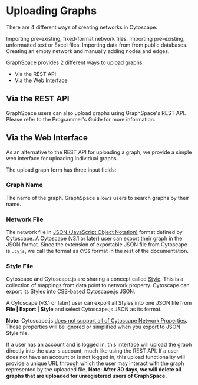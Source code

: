 # Uploading Graphs

There are 4 different ways of creating networks in Cytoscape:

Importing pre-existing, fixed-format network files.
Importing pre-existing, unformatted text or Excel files.
Importing data from from public databases.
Creating an empty network and manually adding nodes and edges.

GraphSpace provides 2 different ways to upload graphs: 

- Via the REST API 
- Via the Web Interface

## Via the REST API

GraphSpace users can also upload graphs using GraphSpace's REST API. Please refer to the Programmer's Guide for more information.

## Via the Web Interface

As an alternative to the REST API for uploading a graph, we provide a simple web interface for uploading individual graphs. 

The upload graph form has three input fields:

### Graph Name 

The name of the graph. GraphSpace allows users to search graphs by their name.
### Network File 

The network file in [JSON (JavaScript Object Notation)](http://www.json.org/) format defined by Cytoscape. A Cytoscape (v3.1 or later) user can [export their graph](http://manual.cytoscape.org/en/stable/Cytoscape.js_and_Cytoscape.html#export-network-and-table-to-cytoscape-js) in the JSON format. Since the extension of exportable JSON file from Cytoscape is `.cyjs`, we call the format as `CYJS` format in the rest of the documentation.


### Style File 

Cytoscape and Cytoscape.js are sharing a concept called [Style](http://manual.cytoscape.org/en/stable/Cytoscape.js_and_Cytoscape.html#export-styles-to-cytoscape-js). This is a collection of mappings from data point to network property. Cytoscape can export its Styles into CSS-based Cytoscape.js JSON. 

A Cytoscape (v3.1 or later) user can export all Styles into one JSON file from **File | Export | Style** and select Cytoscape.js JSON as its format.

**Note:** Cytoscape.js [does not support all of Cytoscape Network Properties](
http://manual.cytoscape.org/en/stable/Cytoscape.js_and_Cytoscape.html#limitations). Those properties will be ignored or simplified when you export to JSON Style file.


If a user has an account and is logged in, this interface will upload the graph directly into the user's account, much like using the REST API. If a user does not have an account or is not logged in, this upload functionality will provide a unique URL through which the user may interact with the graph represented by the uploaded file. **Note: After 30 days, we will delete all graphs that are uploaded for unregistered users of GraphSpace.**

